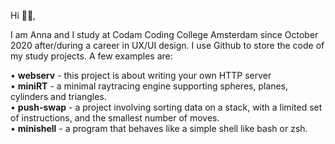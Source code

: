 Hi 👋🏻,

I am Anna and I study at Codam Coding College Amsterdam since October 2020 after/during a career in UX/UI design. I use Github to store the code of my study projects. A few examples are:

• <b>webserv</b> - this project is about writing your own HTTP server<br>
• <b>miniRT</b> - a minimal raytracing engine supporting spheres, planes, cylinders and triangles.<br>
• <b>push-swap</b> - a project involving sorting data on a stack, with a limited set of instructions, and the smallest number of moves.<br>
• <b>minishell</b> - a program that behaves like a simple shell like bash or zsh.
